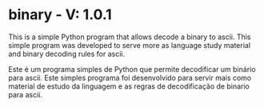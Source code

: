 # binary - V: 1.0.1

This is a simple Python program that allows decode a binary to ascii.
This simple program was developed to serve more as language study material and binary decoding rules for ascii.

Este é um programa simples de Python que permite decodificar um binário para ascii.
Este simples programa foi desenvolvido para servir mais como material de estudo da linguagem e as regras de decodificação de binario para ascii.
